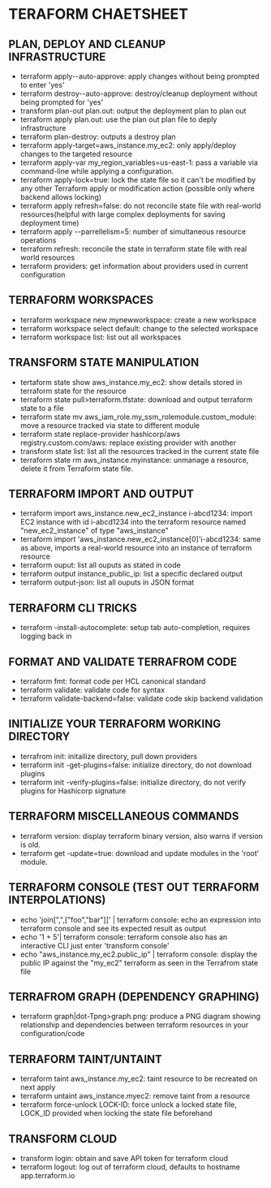 # TERAFORM CHAETSHEET

## PLAN, DEPLOY AND CLEANUP INFRASTRUCTURE
- terraform apply--auto-approve: apply changes without being prompted to enter 'yes'
- terraform destroy--auto-approve: destroy/cleanup deployment without being prompted for 'yes'
- transform plan-out plan.out: output the deployment plan to plan out
- terraform apply plan.out: use the plan out plan file to deply infrastructure
- terraform plan-destroy: outputs a destroy plan
- terraform apply-target=aws_instance.my_ec2: only apply/deploy changes to the targeted resource
- terraform apply-var my_region_variables=us-east-1: pass a variable via command-line while applying a configuration.
- terraform apply-lock=true: lock the state file so it can't be modified by any other Terraform apply or modification action 
 (possible only where backend allows locking)
- terraform apply refresh=false: do not reconcile state file with real-world resources(helpful with large complex deployments for saving deployment time)
- terraform apply --parrellelism=5: number of simultaneous resource operations
- terraform refresh: reconcile the state in terraform state file with real world resources
- terraform providers: get information about providers used in current configuration

## TERRAFORM WORKSPACES
- terraform workspace new mynewworkspace: create a new workspace
- terraform workspace select default: change to the selected workspace
- terraform workspace list: list out all workspaces

## TRANSFORM STATE MANIPULATION
- tertaform state show aws_instance.my_ec2: show details stored in terraform state for the resource
- terraform state pull>terraform.tfstate: download and output terraform state to a file
- terraform state mv aws_iam_role.my_ssm_rolemodule.custom_module: move a resource tracked via state to different module
- terraform state replace-provider hashicorp/aws registry.custom.com/aws: replace existing provider with another
- transform state list: list all the resources tracked in the current state file
- terraform state rm aws_instance.myinstance: unmanage a resource, delete it from Terraform state file.

## TERRAFORM IMPORT AND OUTPUT
- terraform import aws_instance.new_ec2_instance i-abcd1234: import EC2 instance with id i-abcd1234 into the terraform 
  resource named "new_ec2_instance" of type "aws_instance"
- terraform import 'aws_instance.new_ec2_instance[0]'i-abcd1234: same as above, imports a real-world resource into an instance of terraform resource
- terraform ouput: list all ouputs as stated in code
- terraform output instance_public_ip: list a specific declared output
- terraform output-json: list all ouputs in JSON format

## TERRAFORM CLI TRICKS
- terraform -install-autocomplete: setup tab auto-completion, requires logging back in

## FORMAT AND VALIDATE TERRAFROM CODE
- terraform fmt: format code per HCL canonical standard
- terraform validate: validate code for syntax
- terraform validate-backend=false: validate code skip backend validation

##  INITIALIZE YOUR TERRAFORM WORKING DIRECTORY
- terrafrom init: initailize directory, pull down providers
- terraform init -get-plugins=false: initialize directory, do not download plugins
- terraform init -verify-plugins=false: initialize directory, do not verify plugins for Hashicorp signature

## TERRAFORM MISCELLANEOUS COMMANDS
- terraform version: display terraform binary version, also warns if version is old.
- terraform get -update=true: download and update modules in the 'root' module.

## TERRAFORM CONSOLE (TEST OUT TERRAFORM INTERPOLATIONS)
- echo 'join[",",["foo","bar"]]' | terraform console: echo an expression into terraform console and see its expected result as output 
- echo '1 + 5'| terraform console: terraform console also has an interactive CLI just enter 'transform console'
- echo "aws_instance.my_ec2.public_ip" | terraform console: display the public IP against the "my_ec2" terraform as seen in the Terrafrom state file

## TERRAFROM GRAPH (DEPENDENCY GRAPHING)
- terraform graph|dot-Tpng>graph.png: produce a PNG diagram showing relationship and dependencies between terraform resources in your 
  configuration/code
  
## TERRAFORM TAINT/UNTAINT
- terraform taint aws_instance.my_ec2: taint resource to be recreated on next apply
- terraform untaint aws_instance.myec2: remove taint from a resource
- terraform force-unlock LOCK-ID: force unlock a locked state file, LOCK_ID provided when locking the state file beforehand

## TRANSFORM CLOUD 
- transform login: obtain and save API token for terraform cloud
- terraform logout: log out of terraform cloud, defaults to hostname app.terraform.io
